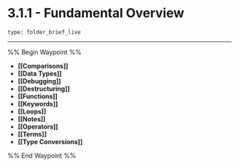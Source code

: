 # 3.1.1 - Fundamental Overview
 
```ccard
type: folder_brief_live
```
 
---

%% Begin Waypoint %%
- **[[Comparisons]]**
- **[[Data Types]]**
- **[[Debugging]]**
- **[[Destructuring]]**
- **[[Functions]]**
- **[[Keywords]]**
- **[[Loops]]**
- **[[Notes]]**
- **[[Operators]]**
- **[[Terms]]**
- **[[Type Conversions]]**

%% End Waypoint %%